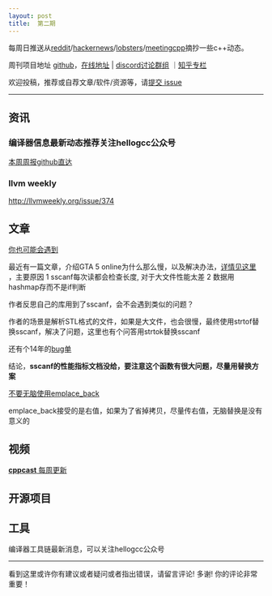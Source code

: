 ```yaml
---
layout: post
title:  第二期
---
```




每周日推送从[reddit](https://www.reddit.com/r/cpp/)/[hackernews](https://news.ycombinator.com/)/[lobsters](https://lobste.rs/)/[meetingcpp](https://www.meetingcpp.com/blog/blogroll/)摘抄一些c++动态。

周刊项目地址 [github](https://github.com/wanghenshui/cppweeklynews)，[在线地址](https://wanghenshui.github.io/cppweeklynews/) | [discord讨论群组](https://discord.gg/cZ9mXVPGx6) ｜[知乎专栏](https://www.zhihu.com/column/c_1347597234435944448)

欢迎投稿，推荐或自荐文章/软件/资源等，请[提交 issue](https://github.com/wanghenshui/cppweeklynews/issues)

---

## 资讯

### 编译器信息最新动态推荐关注hellogcc公众号

[本周周报github直达](https://github.com/hellogcc/osdt-weekly/blob/master/weekly/2021-03-03.md)



### llvm weekly

http://llvmweekly.org/issue/374



## 文章

[你也可能会遇到](https://www.mattkeeter.com/blog/2021-03-01-happen/)

最近有一篇文章，介绍GTA 5 online为什么那么慢，以及解决办法，[详情见这里](https://www.zhihu.com/question/265453795/answer/1758424108) ，主要原因 1 sscanf每次读都会检查长度, 对于大文件性能太差 2 数据用hashmap存而不是if判断

作者反思自己的库用到了sscanf，会不会遇到类似的问题？

作者的场景是解析STL格式的文件，如果是大文件，也会很慢，最终使用strtof替换sscanf，解决了问题，这里也有个问答用strtok替换sscanf

还有个14年的[bug单](https://sourceware.org/bugzilla/show_bug.cgi?id=17577)

结论，**sscanf的性能指标文档没给，要注意这个函数有很大问题，尽量用替换方案**



[不要无脑使用emplace_back](https://quuxplusone.github.io/blog/2021/03/03/push-back-emplace-back/)

emplace_back接受的是右值，如果为了省掉拷贝，尽量传右值，无脑替换是没有意义的







## 视频





[**cppcast** 每周更新](https://cppcast.libsyn.com/)



## 开源项目



## 工具

编译器工具链最新消息，可以关注hellogcc公众号

---

看到这里或许你有建议或者疑问或者指出错误，请留言评论! 多谢!  你的评论非常重要！

